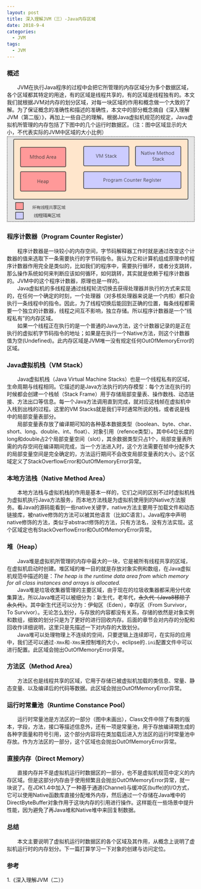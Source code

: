 ```yaml
---
layout: post
title: 深入理解JVM（三）-Java内存区域
date: 2018-9-4
categories:
  - JVM
tags:
  - JVM
---
```

### 概述
&emsp;&emsp;JVM在执行Java程序的过程中会把它所管理的内存区域分为多个数据区域，各个区域都其特定的用途，有的区域是线程共享的，有的区域是线程独有的。本文我们就根据JVM对内存的划分区域，对每一块区域的作用和概念做一个大致的了解。为了保证概念的准确性和描述的准确性，本文中的部分概念摘自《深入理解JVM（第二版）》，再加上一些自己的理解。根据Java虚拟机规范的规定，Java虚拟机所管理的内存包括了下图中的几个运行时数据区。（注：图中区域显示的大小，不代表实际的JVM中区域的大小比例）  
![](/images/jvm/step31.png)

### 程序计数器（Program Counter Register）
&emsp;&emsp;程序计数器是一块较小的内存空间，字节码解释器工作时就是通过改变这个计数器的值来选取下一条需要执行的字节码指令。我认为它和计算机组成原理中的程序计数器作用完全是类似的，比如我们的程序中，需要执行循环，或者分支跳转，那么操作系统如何来判断应该如何循环，如何跳转，其实就是依赖于程序计数器的。JVM中的这个程序计数器，原理也是一样的。  
&emsp;&emsp;Java虚拟机的多线程是通过线程轮流切换去获得处理器并执行的方式来实现的，在任何一个确定的时刻，一个处理器（对多核处理器来说是一个内核）都只会执行一条线程中的指令。因此，为了线程切换后能回到正确的位置，每条线程都需要一个独立的计数器，线程之间互不影响，独立存储。所以程序计数器是一个“线程私有”的内存区域。  
&emsp;&emsp;如果一个线程正在执行的是一个普通的Java方法，这个计数器记录的是正在执行的虚拟机字节码指令的地址；如果是在执行一个Native方法，则这个计数器值为空(Undefined)。此内存区域是JVM唯一没有规定任何OutOfMemoryError的区域。

### Java虚拟机栈（VM Stack）
&emsp;&emsp;Java虚拟机栈（Java Virtual Machine Stacks）也是一个线程私有的区域，生命周期与线程相同。它描述的是Java方法执行的内存模型：每个方法在执行的时候都会创建一个栈帧（Stack Frame）用于存储局部变量表、操作数栈、动态链接、方法出口等信息。每一个Java方法调用直到完成，就对应这栈帧在虚拟机中入栈到出栈的过程。这里的VM Stacks就是我们平时通常所说的栈，或者说是栈中的局部变量表部分。  
&emsp;&emsp;局部变量表存放了编译期可知的各种基本数据类型（boolean、byte、char、short、long、double、int、float）、对象引用（refence类型）。其中64位长度的long和double占2个局部变量空间（slot），其余数据类型只占1个，局部变量表所需的内存空间在编译期间完成，当一个方法进入时，这个方法需要在帧中分配多大的局部变量空间是完全确定的，方法运行期间不会改变局部变量表的大小。这个区域定义了StackOverflowError和OutOfMemoryError异常。

### 本地方法栈（Native Method Area）
&emsp;&emsp;本地方法栈与虚拟机栈的作用是基本一样的，它们之间的区别不过时虚拟机栈为虚拟机执行Java方法服务，而本地方法栈是为虚拟机使用到的Native方法服务。看Java的源码能看到一些native关键字，native方法主要用于加载文件和动态链接库，被native修饰的方法可以被其他语言（比如C语言）。Java程序中声明native修饰的方法，类似于abstract修饰的方法，只有方法名，没有方法实现。这个区域定也有StackOverflowError和OutOfMemoryError异常。  

### 堆（Heap）
&emsp;&emsp;Java堆是虚拟机所管理的内存中最大的一块，它是被所有线程共享的区域，在虚拟机启动时创建。堆区域的唯一目的就是存放对象实例和数组，在Java虚拟机规范中描述的是：<i>The heap is the runtime data area from which memory for all class instances and arrays is allocated.</i>  
&emsp;&emsp;Java堆是垃圾收集器管理的主要区域，由于现在的垃圾收集器都采用分代收集算法，所以Java堆还可以被细分为：新生代，老年代，~~永久代（Java8移除了永久代）~~。其中新生代还可以分为：伊甸区（Eden），幸存区（From Survivor，To Survivor）。无论怎么划分，与存放的内容都没有关系，存储的依然是对象实例和数组，细致的划分只是为了更好的进行回收内存。后面的章节会对内存的分配和回收作详细说明，这里只是先描述一下对内存的大致划分。  
&emsp;&emsp;Java堆可以处理物理上不连续的空间，只要逻辑上连续即可，在实际的应用中，我们还可以通过`-Xmx`和`-Xms`来控制堆的大小，eclipse的`.ini`配置文件中可以进行配置。此区域会抛出OutOfMemoryError异常。

### 方法区（Method Area）  
&emsp;&emsp;方法区也是线程共享的区域，它用于存储已被虚拟机加载的类信息、常量、静态变量、以及编译后的代码等数据。此区域会抛出OutOfMemoryError异常。

### 运行时常量池（Runtime Constance Pool）
&emsp;&emsp;运行时常量池是方法区的一部分（图中未画出），Class文件中除了有类的版本，字段，方法，接口等描述信息外，还有一项是常量池，用于存放编译期生成的各种字面量和符号引用，这个部分内容将在类加载后进入方法区的运行时常量池中存放。作为方法区的一部分，这个区域也会抛出OutOfMemoryError异常。  

### 直接内存（Direct Memory）
&emsp;&emsp;直接内存并不是虚拟机运行时数据区的一部分，也不是虚拟机规范中定义的内存区域。但是这部分内存由于使用频繁且会抛出OutOfMemoryError异常，就一块说了。在JDK1.4中加入了一种基于通道(Channel)与缓冲区(buffe)的I/O方式，它可以使用Native函数库直接分配堆外内存，然后通过一个存储在Java堆中的DirectByteBuffer对象作用于这块内存的引用进行操作。这样能在一些场景中提升性能，因为避免了再Java堆和Native堆中来回复制数据。

### 总结
&emsp;&emsp;本文主要说明了虚拟机运行时数据区的各个区域及其作用，从概念上说明了虚拟机运行时的内存划分。下一篇打算学习一下对象的创建与访问定位。

### 参考
1.《深入理解JVM（二）》  
